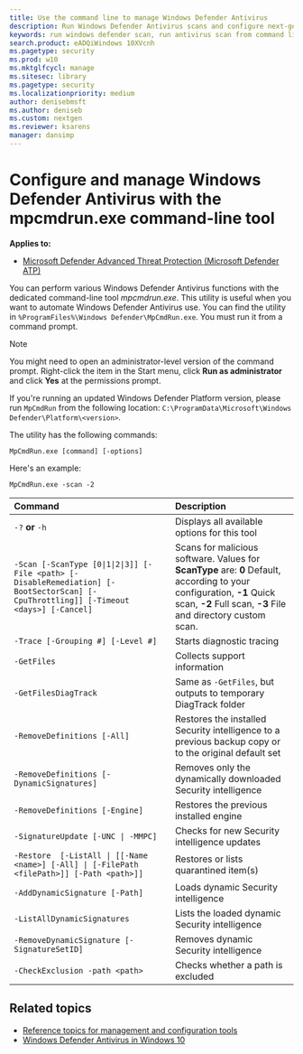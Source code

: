 ```yaml
---
title: Use the command line to manage Windows Defender Antivirus
description: Run Windows Defender Antivirus scans and configure next-generation protection with a dedicated command-line utility.
keywords: run windows defender scan, run antivirus scan from command line, run windows defender scan from command line, mpcmdrun, defender
search.product: eADQiWindows 10XVcnh
ms.pagetype: security
ms.prod: w10
ms.mktglfcycl: manage
ms.sitesec: library
ms.pagetype: security
ms.localizationpriority: medium
author: denisebmsft
ms.author: deniseb
ms.custom: nextgen
ms.reviewer: ksarens 
manager: dansimp
---
```


# Configure and manage Windows Defender Antivirus with the mpcmdrun.exe command-line tool

**Applies to:**

- [Microsoft Defender Advanced Threat Protection (Microsoft Defender ATP)](https://go.microsoft.com/fwlink/p/?linkid=2069559)

You can perform various Windows Defender Antivirus functions with the dedicated command-line tool *mpcmdrun.exe*. This utility is useful when you want to automate Windows Defender Antivirus use. You can find the utility in `%ProgramFiles%\Windows Defender\MpCmdRun.exe`. You must run it from a command prompt.

> [!NOTE]
> You might need to open an administrator-level version of the command prompt. Right-click the item in the Start menu, click **Run as administrator** and click **Yes** at the permissions prompt.
>
> If you're running an updated Windows Defender Platform version, please run `MpCmdRun` from the following location: `C:\ProgramData\Microsoft\Windows Defender\Platform\<version>`.

The utility has the following commands:

```DOS
MpCmdRun.exe [command] [-options]
```
Here's an example:
```
MpCmdRun.exe -scan -2
``` 

| Command  | Description   |
|:----|:----|
| `-?` **or** `-h`   | Displays all available options for this tool |
| `-Scan [-ScanType [0\|1\|2\|3]] [-File <path> [-DisableRemediation] [-BootSectorScan] [-CpuThrottling]] [-Timeout <days>] [-Cancel]` | Scans for malicious software. Values for **ScanType** are: **0** Default, according to your configuration, **-1** Quick scan, **-2** Full scan, **-3** File and directory custom scan. |
| `-Trace [-Grouping #] [-Level #]` | Starts diagnostic tracing |
| `-GetFiles` | Collects support information |
| `-GetFilesDiagTrack`  | Same as `-GetFiles`, but outputs to temporary DiagTrack folder |
| `-RemoveDefinitions [-All]` | Restores the installed Security intelligence to a previous backup copy or to the original default set |
| `-RemoveDefinitions [-DynamicSignatures]` | Removes only the dynamically downloaded Security intelligence |
| `-RemoveDefinitions [-Engine]` | Restores the previous installed engine |
| `-SignatureUpdate [-UNC \| -MMPC]` | Checks for new Security intelligence updates |
| `-Restore  [-ListAll \| [[-Name <name>] [-All] \| [-FilePath <filePath>]] [-Path <path>]]` | Restores or lists quarantined item(s) |
| `-AddDynamicSignature [-Path]` | Loads dynamic Security intelligence |
| `-ListAllDynamicSignatures` | Lists the loaded dynamic Security intelligence |
| `-RemoveDynamicSignature [-SignatureSetID]` | Removes dynamic Security intelligence |
| `-CheckExclusion -path <path>` | Checks whether a path is excluded |

## Related topics

- [Reference topics for management and configuration tools](configuration-management-reference-windows-defender-antivirus.md)
- [Windows Defender Antivirus in Windows 10](windows-defender-antivirus-in-windows-10.md)
